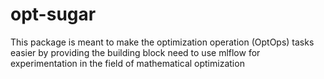 # opt-sugar
This package is meant to make the optimization operation (OptOps) tasks easier by providing the building block need to use mlflow for experimentation in the field of mathematical optimization
